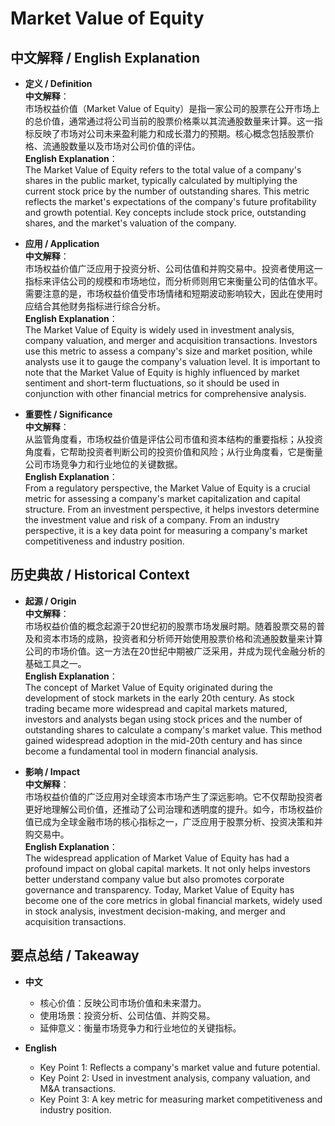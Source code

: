 # Market Value of Equity

## 中文解释 / English Explanation

* **定义 / Definition**  
  **中文解释**：  
  市场权益价值（Market Value of Equity）是指一家公司的股票在公开市场上的总价值，通常通过将公司当前的股票价格乘以其流通股数量来计算。这一指标反映了市场对公司未来盈利能力和成长潜力的预期。核心概念包括股票价格、流通股数量以及市场对公司价值的评估。  
  **English Explanation**：  
  The Market Value of Equity refers to the total value of a company's shares in the public market, typically calculated by multiplying the current stock price by the number of outstanding shares. This metric reflects the market's expectations of the company's future profitability and growth potential. Key concepts include stock price, outstanding shares, and the market's valuation of the company.

* **应用 / Application**  
  **中文解释**：  
  市场权益价值广泛应用于投资分析、公司估值和并购交易中。投资者使用这一指标来评估公司的规模和市场地位，而分析师则用它来衡量公司的估值水平。需要注意的是，市场权益价值受市场情绪和短期波动影响较大，因此在使用时应结合其他财务指标进行综合分析。  
  **English Explanation**：  
  The Market Value of Equity is widely used in investment analysis, company valuation, and merger and acquisition transactions. Investors use this metric to assess a company's size and market position, while analysts use it to gauge the company's valuation level. It is important to note that the Market Value of Equity is highly influenced by market sentiment and short-term fluctuations, so it should be used in conjunction with other financial metrics for comprehensive analysis.

* **重要性 / Significance**  
  **中文解释**：  
  从监管角度看，市场权益价值是评估公司市值和资本结构的重要指标；从投资角度看，它帮助投资者判断公司的投资价值和风险；从行业角度看，它是衡量公司市场竞争力和行业地位的关键数据。  
  **English Explanation**：  
  From a regulatory perspective, the Market Value of Equity is a crucial metric for assessing a company's market capitalization and capital structure. From an investment perspective, it helps investors determine the investment value and risk of a company. From an industry perspective, it is a key data point for measuring a company's market competitiveness and industry position.

## 历史典故 / Historical Context

* **起源 / Origin**  
  **中文解释**：  
  市场权益价值的概念起源于20世纪初的股票市场发展时期。随着股票交易的普及和资本市场的成熟，投资者和分析师开始使用股票价格和流通股数量来计算公司的市场价值。这一方法在20世纪中期被广泛采用，并成为现代金融分析的基础工具之一。  
  **English Explanation**：  
  The concept of Market Value of Equity originated during the development of stock markets in the early 20th century. As stock trading became more widespread and capital markets matured, investors and analysts began using stock prices and the number of outstanding shares to calculate a company's market value. This method gained widespread adoption in the mid-20th century and has since become a fundamental tool in modern financial analysis.

* **影响 / Impact**  
  **中文解释**：  
  市场权益价值的广泛应用对全球资本市场产生了深远影响。它不仅帮助投资者更好地理解公司价值，还推动了公司治理和透明度的提升。如今，市场权益价值已成为全球金融市场的核心指标之一，广泛应用于股票分析、投资决策和并购交易中。  
  **English Explanation**：  
  The widespread application of Market Value of Equity has had a profound impact on global capital markets. It not only helps investors better understand company value but also promotes corporate governance and transparency. Today, Market Value of Equity has become one of the core metrics in global financial markets, widely used in stock analysis, investment decision-making, and merger and acquisition transactions.

## 要点总结 / Takeaway

* **中文**  
  - 核心价值：反映公司市场价值和未来潜力。  
  - 使用场景：投资分析、公司估值、并购交易。  
  - 延伸意义：衡量市场竞争力和行业地位的关键指标。  

* **English**  
  - Key Point 1: Reflects a company's market value and future potential.  
  - Key Point 2: Used in investment analysis, company valuation, and M&A transactions.  
  - Key Point 3: A key metric for measuring market competitiveness and industry position.